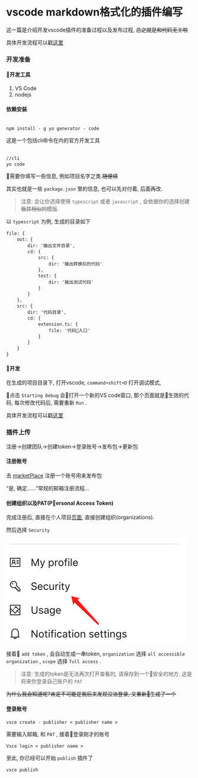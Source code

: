 # vscode markdown格式化的插件编写

这一篇是介绍开发vscode插件的准备过程以及发布过程, ~~总之就是和代码无关啦~~

具体开发流程可以戳[这里]()

### 开发准备

#### 开发工具

1. VS Code
2. nodejs

#### 依赖安装

```

npm install - g yo generator - code
```

这是一个包括cli命令在内的官方开发工具

```

//cli
yo code
```

需要你填写一些信息, 例如项目名字之类.~~随便填~~

其实也就是一些 `package.json` 里的信息, 也可以先对付着, 后面再改.

> 注意: 会让你选择使用 `typescript` 或者 `javascript` , 会依据你的选择创建~~极其相似的~~模版.

以 `typescript` 为例, 生成的目录如下

    file: {
        out: {
            dir: '输出文件目录', 
            cd: {
                src: {
                    dir: '输出转换后的代码'
                }, 
                test: {
                    dir: '输出测试代码'
                }
            }
        }, 
        src: {
            dir: '代码目录', 
            cd: {
                extension.ts: {
                    file: '代码入口'
                }
            }
        }
    }

	

#### 开发

在生成的项目目录下, 打开vscode, `command+shift+D` 打开调试模式, 

点击 `Starting Debug` 会打开一个新的VS code窗口, 那个页面就是生效的代码, 每次修改代码后, 需要重新 `Run` .

具体开发流程可以戳[这里]()

### 插件上传

注册->创建团队->创建token->登录账号->发布包->更新包

#### 注册账号

去 [marketPlace](https://marketplace.visualstudio.com/) 注册一个账号用来发布包

“是, 确定......”常规的邮箱注册流程...

#### 创建组织以及PAT(Personal Access Token)

完成注册后, 直接在个人项目[页面](https://dev.azure.com), 直接创建组织(organizations).

然后选择 `Security` 

![img](../../img/2018112901.png)

接着 `add token` , 会自动生成一串token, `organization` 选择 `all accessible organization` , `scope` 选择 `full access` .

> 注意: 生成的token是无法再次打开查看的, 请保存到一个安全的地方, 这是将来你登录自己账户的 `PAT` 

~~为什么我会知道呢?肯定不可能是我后来发现没法登录, 又重新生成了一个~~

#### 登录账号

    vsce create - publisher < publisher name >

    
需要输入邮箱, 和 `PAT` , 接着登录刚才的账号

    Vsce login < publisher name >

至此, 你已经可以开始 `publish` 插件了

    vsce publish

